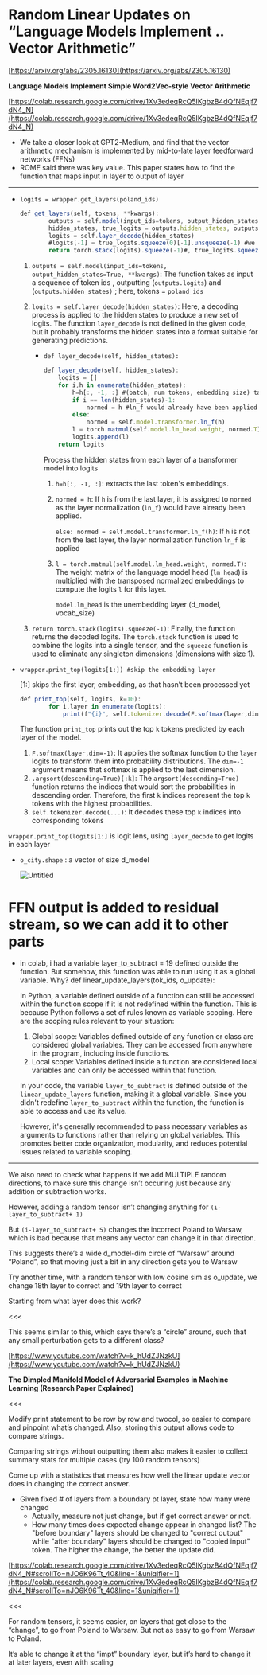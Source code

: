 # Random Linear Updates on “Language Models Implement .. Vector Arithmetic”

[https://arxiv.org/abs/2305.16130](https://arxiv.org/abs/2305.16130)

**Language Models Implement Simple Word2Vec-style Vector Arithmetic**

[https://colab.research.google.com/drive/1Xv3edeqRcQ5IKgbzB4dQfNEqjf7dN4_N](https://colab.research.google.com/drive/1Xv3edeqRcQ5IKgbzB4dQfNEqjf7dN4_N)

- We take a closer look at GPT2-Medium, and find that the vector arithmetic mechanism is implemented by mid-to-late layer feedforward networks (FFNs)
- ROME said there was key value. This paper states how to find the function that maps input in layer to output of layer

---

- `logits = wrapper.get_layers(poland_ids)`
    
    ```jsx
    def get_layers(self, tokens, **kwargs):
            outputs = self.model(input_ids=tokens, output_hidden_states=True, **kwargs)
            hidden_states, true_logits = outputs.hidden_states, outputs.logits
            logits = self.layer_decode(hidden_states)
            #logits[-1] = true_logits.squeeze(0)[-1].unsqueeze(-1) #we used to just replace the last logits because we were applying ln_f twice
            return torch.stack(logits).squeeze(-1)#, true_logits.squeeze(0)
    ```
    
    1. `outputs = self.model(input_ids=tokens, output_hidden_states=True, **kwargs)`: The function takes as input a sequence of token ids , outputting (`outputs.logits`) and (`outputs.hidden_states)` ; here, tokens = `poland_ids`
    2. `logits = self.layer_decode(hidden_states)`: Here, a decoding process is applied to the hidden states to produce a new set of logits. The function `layer_decode` is not defined in the given code, but it probably transforms the hidden states into a format suitable for generating predictions.
        - `def layer_decode(self, hidden_states):`
            
            ```jsx
            def layer_decode(self, hidden_states):
                logits = []
                for i,h in enumerate(hidden_states):
                    h=h[:, -1, :] #(batch, num tokens, embedding size) take the last token
                    if i == len(hidden_states)-1:
                        normed = h #ln_f would already have been applied
                    else:
                        normed = self.model.transformer.ln_f(h)
                    l = torch.matmul(self.model.lm_head.weight, normed.T)
                    logits.append(l)
                return logits
            ```
            
            Process the hidden states from each layer of a transformer model into logits 
            
            1. `h=h[:, -1, :]`: extracts the last token's embeddings.
            2. `normed = h`: If `h` is from the last layer, it is assigned to `normed` as the layer normalization (`ln_f`) would have already been applied.
                
                `else: normed = self.model.transformer.ln_f(h)`: If `h` is not from the last layer, the layer normalization function `ln_f` is applied 
                
            3. `l = torch.matmul(self.model.lm_head.weight, normed.T)`: The weight matrix of the language model head (`lm_head`) is multiplied with the transposed normalized embeddings to compute the logits `l` for this layer.
                
                `model.lm_head` is the unembedding layer (d_model, vocab_size)
                
    3. `return torch.stack(logits).squeeze(-1)`: Finally, the function returns the decoded logits. The `torch.stack` function is used to combine the logits into a single tensor, and the `squeeze` function is used to eliminate any singleton dimensions (dimensions with size 1).
- `wrapper.print_top(logits[1:]) #skip the embedding layer`
    
    [1:] skips the first layer, embedding, as that hasn’t been processed yet
    
    ```jsx
    def print_top(self, logits, k=10):
            for i,layer in enumerate(logits):
                print(f"{i}", self.tokenizer.decode(F.softmax(layer,dim=-1).argsort(descending=True)[:k]) )
    ```
    
    The function `print_top` prints out the top `k` tokens predicted by each layer of the model.
    
    1. `F.softmax(layer,dim=-1)`: It applies the softmax function to the `layer` logits to transform them into probability distributions. The `dim=-1` argument means that softmax is applied to the last dimension.
    2. `.argsort(descending=True)[:k]`: The `argsort(descending=True)` function returns the indices that would sort the probabilities in descending order. Therefore, the first `k` indices represent the top `k` tokens with the highest probabilities.
    3. `self.tokenizer.decode(...)`: It decodes these top `k` indices into corresponding tokens
    

`wrapper.print_top(logits[1:]` is logit lens, using `layer_decode` to get logits in each layer

- `o_city.shape` : a vector of size d_model
    
    ![Untitled](Random%20Linear%20Updates%20on%20%E2%80%9CLanguage%20Models%20Implemen%202d2e575a175b4a7a8ee0228fa87ee998/Untitled.png)
    

# FFN output is added to residual stream, so we can add it to other parts

- in colab, i had a variable layer_to_subtract = 19 defined outside the function. But somehow, this function was able to run using it as a global variable. Why?
def linear_update_layers(tok_ids, o_update):
    
    In Python, a variable defined outside of a function can still be accessed within the function scope if it is not redefined within the function. This is because Python follows a set of rules known as variable scoping. Here are the scoping rules relevant to your situation:
    
    1. Global scope: Variables defined outside of any function or class are considered global variables. They can be accessed from anywhere in the program, including inside functions.
    2. Local scope: Variables defined inside a function are considered local variables and can only be accessed within that function.
    
    In your code, the variable `layer_to_subtract` is defined outside of the `linear_update_layers` function, making it a global variable. Since you didn't redefine `layer_to_subtract` within the function, the function is able to access and use its value.
    
    However, it's generally recommended to pass necessary variables as arguments to functions rather than relying on global variables. This promotes better code organization, modularity, and reduces potential issues related to variable scoping.
    

---

We also need to check what happens if we add MULTIPLE random directions, to make sure this change isn’t occuring just because any addition or subtraction works.

However, adding a random tensor isn’t changing anything for `(i-layer_to_subtract+ 1)`

But `(i-layer_to_subtract+ 5)` changes the incorrect Poland to Warsaw, which is bad because that means any vector can change it in that direction.

This suggests there’s a wide d_model-dim circle of “Warsaw” around “Poland”, so that moving just a bit in any direction gets you to Warsaw

Try another time, with a random tensor with low cosine sim as o_update, we change 18th layer to correct and 19th layer to correct

Starting from what layer does this work?

<<<

This seems similar to this, which says there’s a “circle” around, such that any small perturbation gets to a different class?

[https://www.youtube.com/watch?v=k_hUdZJNzkU](https://www.youtube.com/watch?v=k_hUdZJNzkU)

**The Dimpled Manifold Model of Adversarial Examples in Machine Learning (Research Paper Explained)**

<<<

Modify print statement to be row by row and twocol, so easier to compare and pinpoint what’s changed. Also, storing this output allows code to compare strings.

Comparing strings without outputting them also makes it easier to collect summary stats for multiple cases (try 100 random tensors)

Come up with a statistics that measures how well the linear update vector does in changing the correct answer.

- Given fixed # of layers from a boundary pt layer, state how many were changed
    - Actually, measure not just change, but if get correct answer or not.
    - How many times does expected change appear in changed list? The "before boundary" layers should be changed to "correct output" while "after boundary" layers should be changed to "copied input" token. The higher the change, the better the update did.

[https://colab.research.google.com/drive/1Xv3edeqRcQ5IKgbzB4dQfNEqjf7dN4_N#scrollTo=nJO6K96Tt_40&line=1&uniqifier=1](https://colab.research.google.com/drive/1Xv3edeqRcQ5IKgbzB4dQfNEqjf7dN4_N#scrollTo=nJO6K96Tt_40&line=1&uniqifier=1)

<<<

For random tensors, it seems easier, on layers that get close to the “change”, to go from Poland to Warsaw. But not as easy to go from Warsaw to Poland.

It’s able to change it at the “impt” boundary layer, but it’s hard to change it at later layers, even with scaling